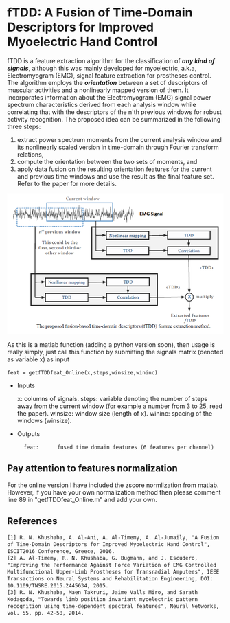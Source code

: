 fTDD: A Fusion of Time-Domain Descriptors for Improved Myoelectric Hand Control
============
fTDD is a feature extraction algorithm for the classification of ***any kind of signals***, although this was mainly developed for myoelectric, a.k.a, Electromyogram (EMG), signal feature extraction for prostheses control. The algorithm employs the ***orientation*** between a set of descriptors of muscular activities and a nonlinearly mapped version of them. It incorporates information about the Electromyogram (EMG) signal power spectrum characteristics derived from each analysis window while correlating that with the descriptors of the n'th previous windows for robust activity recognition. The proposed idea can be 
summarized in the following three steps: 
1) extract power spectrum moments from the current analysis window and its nonlinearly scaled version in time-domain through Fourier transform relations, 
2) compute the orientation between the two sets of moments, and 
3) apply data fusion on the resulting orientation features for the current and previous time windows and use the result as the final feature set. 
Refer to the paper for more details. 

![Alt text](fTDD.png?raw=true "fTDD")

As this is a matlab function (adding a python version soon), then usage is really simply, just call this function by submitting the signals matrix (denoted as variable x) as input

	feat = getfTDDfeat_Online(x,steps,winsize,wininc)

* Inputs

	x: 		columns of signals.
    	steps:     	variable denoting the number of steps away from the current window (for example a number from 3 to 25, read the paper).
    	winsize:	window size (length of x).
    	wininc:		spacing of the windows (winsize).

* Outputs

    	feat:      fused time domain features (6 features per channel)


Pay attention to features normalization
-------
For the online version I have included the zscore normlization from matlab. However, if you have your own normalization method then please comment line 89 in "getfTDDfeat_Online.m" and add your own.


References
------
	[1] R. N. Khushaba, A. Al-Ani, A. Al-Timemy, A. Al-Jumaily, "A Fusion of Time-Domain Descriptors for Improved Myoelectric Hand Control", ISCIT2016 Conference, Greece, 2016.
 	[2] A. Al-Timemy, R. N. Khushaba, G. Bugmann, and J. Escudero, "Improving the Performance Against Force Variation of EMG Controlled Multifunctional Upper-Limb Prostheses for Transradial Amputees", IEEE Transactions on Neural Systems and Rehabilitation Engineering, DOI: 10.1109/TNSRE.2015.2445634, 2015.
 	[3] R. N. Khushaba, Maen Takruri, Jaime Valls Miro, and Sarath Kodagoda, "Towards limb position invariant myoelectric pattern recognition using time-dependent spectral features", Neural Networks, vol. 55, pp. 42-58, 2014.

